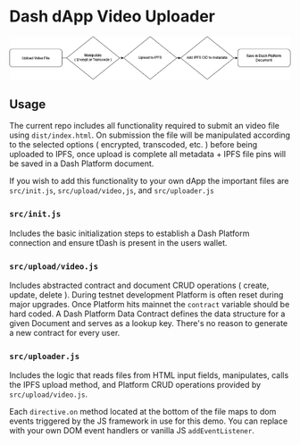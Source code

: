 # Dash dApp Video Uploader

![alt text](diagram.png)

## Usage
The current repo includes all functionality required to submit an video file using `dist/index.html`. On submission the file will be manipulated according to the selected options ( encrypted, transcoded, etc. ) before being uploaded to IPFS, once upload is complete all metadata + IPFS file pins will be saved in a Dash Platform document.

If you wish to add this functionality to your own dApp the important files are `src/init.js`, `src/upload/video,js`, and `src/uploader.js`

### `src/init.js`
Includes the basic initialization steps to establish a Dash Platform connection and ensure tDash is present in the users wallet.

### `src/upload/video.js`
Includes abstracted contract and document CRUD operations ( create, update, delete ). During testnet development Platform is often reset during major upgrades. Once Platform hits mainnet the `contract` variable should be hard coded. A Dash Platform Data Contract defines the data structure for a given Document and serves as a lookup key. There's no reason to generate a new contract for every user.

### `src/uploader.js`
Includes the logic that reads files from HTML input fields, manipulates, calls the IPFS upload method, and Platform CRUD operations provided by `src/upload/video.js`.

Each `directive.on` method located at the bottom of the file maps to dom events triggered by the JS framework in use for this demo. You can replace with your own DOM event handlers or vanilla JS `addEventListener`.
